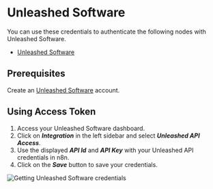 # Unleashed Software

You can use these credentials to authenticate the following nodes with Unleashed Software.
- [Unleashed Software](/workflow/integrations/nodes/n8n-nodes-base.unleashedSoftware/)

## Prerequisites

Create an [Unleashed Software](https://www.unleashedsoftware.com/) account.

## Using Access Token

1. Access your Unleashed Software dashboard.
2. Click on ***Integration*** in the left sidebar and select ***Unleashed API Access***.
3. Use the displayed ***API Id*** and ***API Key*** with your Unleashed API credentials in n8n.
4. Click on the ***Save*** button to save your credentials.

![Getting Unleashed Software credentials](/_images/integrations/credentials/unleashedsoftware/using-access-token.gif)
